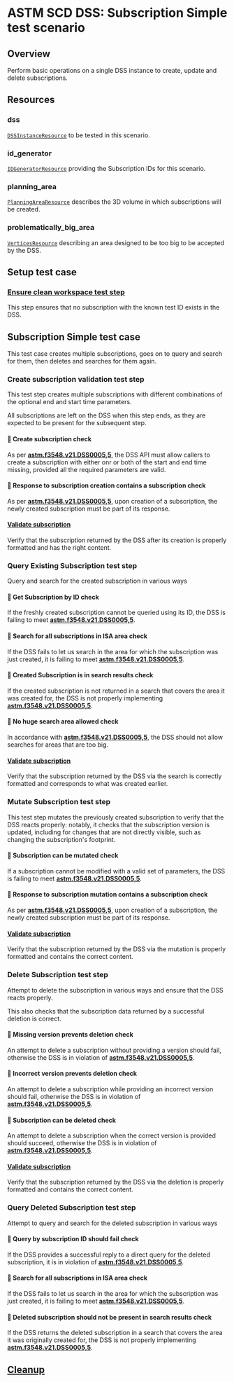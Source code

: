 # ASTM SCD DSS: Subscription Simple test scenario

## Overview

Perform basic operations on a single DSS instance to create, update and delete subscriptions.

## Resources

### dss

[`DSSInstanceResource`](../../../../resources/astm/f3548/v21/dss.py) to be tested in this scenario.

### id_generator

[`IDGeneratorResource`](../../../../resources/interuss/id_generator.py) providing the Subscription IDs for this scenario.

### planning_area

[`PlanningAreaResource`](../../../../resources/astm/f3548/v21/planning_area.py) describes the 3D volume in which subscriptions will be created.

### problematically_big_area

[`VerticesResource`](../../../../resources/vertices.py) describing an area designed to be too big to be accepted by the DSS.

## Setup test case

### [Ensure clean workspace test step](clean_workspace.md)

This step ensures that no subscription with the known test ID exists in the DSS.

## Subscription Simple test case

This test case creates multiple subscriptions, goes on to query and search for them, then deletes and searches for them again.

### Create subscription validation test step

This test step creates multiple subscriptions with different combinations of the optional end and start time parameters.

All subscriptions are left on the DSS when this step ends, as they are expected to be present for the subsequent step.

#### 🛑 Create subscription check

As per **[astm.f3548.v21.DSS0005,5](../../../../requirements/astm/f3548/v21.md)**, the DSS API must allow callers to create a subscription with either onr or both of the
start and end time missing, provided all the required parameters are valid.

#### 🛑 Response to subscription creation contains a subscription check

As per **[astm.f3548.v21.DSS0005,5](../../../../requirements/astm/f3548/v21.md)**, upon creation of a subscription,
the newly created subscription must be part of its response.

#### [Validate subscription](./validate_subscription.md)

Verify that the subscription returned by the DSS after its creation is properly formatted and has the right content.

### Query Existing Subscription test step

Query and search for the created subscription in various ways

#### 🛑 Get Subscription by ID check

If the freshly created subscription cannot be queried using its ID, the DSS is failing to meet **[astm.f3548.v21.DSS0005,5](../../../../requirements/astm/f3548/v21.md)**.

#### 🛑 Search for all subscriptions in ISA area check

If the DSS fails to let us search in the area for which the subscription was just created, it is failing to meet **[astm.f3548.v21.DSS0005,5](../../../../requirements/astm/f3548/v21.md)**.

#### 🛑 Created Subscription is in search results check

If the created subscription is not returned in a search that covers the area it was created for, the DSS is not properly implementing **[astm.f3548.v21.DSS0005,5](../../../../requirements/astm/f3548/v21.md)**.

#### 🛑 No huge search area allowed check

In accordance with **[astm.f3548.v21.DSS0005,5](../../../../requirements/astm/f3548/v21.md)**, the DSS should not allow searches for areas that are too big.

#### [Validate subscription](./validate_subscription.md)

Verify that the subscription returned by the DSS via the search is correctly formatted and corresponds to what was created earlier.

### Mutate Subscription test step

This test step mutates the previously created subscription to verify that the DSS reacts properly: notably, it checks that the subscription version is updated,
including for changes that are not directly visible, such as changing the subscription's footprint.

#### 🛑 Subscription can be mutated check

If a subscription cannot be modified with a valid set of parameters, the DSS is failing to meet **[astm.f3548.v21.DSS0005,5](../../../../requirements/astm/f3548/v21.md)**.

#### 🛑 Response to subscription mutation contains a subscription check

As per **[astm.f3548.v21.DSS0005,5](../../../../requirements/astm/f3548/v21.md)**, upon creation of a subscription,
the newly created subscription must be part of its response.

#### [Validate subscription](./validate_subscription.md)

Verify that the subscription returned by the DSS via the mutation is properly formatted and contains the correct content.

### Delete Subscription test step

Attempt to delete the subscription in various ways and ensure that the DSS reacts properly.

This also checks that the subscription data returned by a successful deletion is correct.

#### 🛑 Missing version prevents deletion check

An attempt to delete a subscription without providing a version should fail, otherwise the DSS is in violation of **[astm.f3548.v21.DSS0005,5](../../../../requirements/astm/f3548/v21.md)**.

#### 🛑 Incorrect version prevents deletion check

An attempt to delete a subscription while providing an incorrect version should fail, otherwise the DSS is in violation of **[astm.f3548.v21.DSS0005,5](../../../../requirements/astm/f3548/v21.md)**.

#### 🛑 Subscription can be deleted check

An attempt to delete a subscription when the correct version is provided should succeed, otherwise the DSS is in violation of **[astm.f3548.v21.DSS0005,5](../../../../requirements/astm/f3548/v21.md)**.

#### [Validate subscription](./validate_subscription.md)

Verify that the subscription returned by the DSS via the deletion is properly formatted and contains the correct content.

### Query Deleted Subscription test step

Attempt to query and search for the deleted subscription in various ways

#### 🛑 Query by subscription ID should fail check

If the DSS provides a successful reply to a direct query for the deleted subscription, it is in violation of **[astm.f3548.v21.DSS0005,5](../../../../requirements/astm/f3548/v21.md)**.

#### 🛑 Search for all subscriptions in ISA area check

If the DSS fails to let us search in the area for which the subscription was just created, it is failing to meet **[astm.f3548.v21.DSS0005,5](../../../../requirements/astm/f3548/v21.md)**.

#### 🛑 Deleted subscription should not be present in search results check

If the DSS returns the deleted subscription in a search that covers the area it was originally created for, the DSS is not properly implementing **[astm.f3548.v21.DSS0005,5](../../../../requirements/astm/f3548/v21.md)**.

## [Cleanup](./clean_workspace.md)
